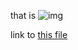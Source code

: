 that is ![img](https://gitlocalize.com/assets/logo-c6a4adecd12d13b96fef4d2facdd1d0241f7d829c200c00e7bce8442220f986d.png)


link to [this file](https://github.com/satzz/adabratest/blob/master/en/markdown/safe-img.md)
